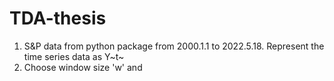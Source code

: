 # TDA-thesis

1. S&P data from python package from 2000.1.1 to 2022.5.18. Represent the time series data as Y~t~
2. Choose window size 'w' and  
